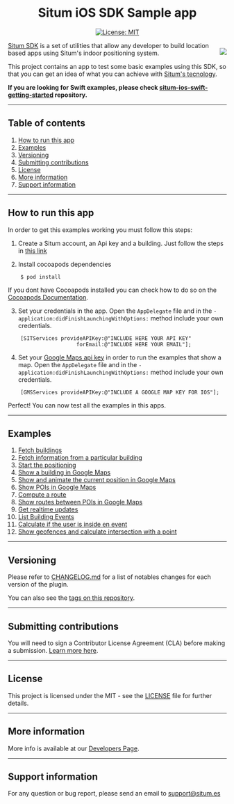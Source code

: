 <div style="text-align:center">

# Situm iOS SDK Sample app
[![License: MIT](https://img.shields.io/badge/License-MIT-blue.svg)](https://opensource.org/licenses/MIT)

</div>
<div style="float:right; margin-left: 1rem;">

[![](https://situm.com/wp-content/themes/situm/img/logo-situm.svg)](https://www.situm.es)
</div>

[Situm SDK](https://situm.com/docs/01-introduction/) is a set of utilities that allow any developer to build location based apps using Situm's indoor positioning system. 

This project contains an app to test some basic examples using this SDK, so that you can get an idea of what you can achieve with [Situm's tecnology](https://situm.com/en/).

**If you are looking for Swift examples, please check [situm-ios-swift-getting-started](https://github.com/situmtech/situm-ios-swift-getting-started) repository.**

---
## Table of contents
1. [How to run this app](#how-to-run-this-app)
2. [Examples](#examples)
2. [Versioning](#versioning)
3. [Submitting contributions](#submitting-contributions)
4. [License](#license)
5. [More information](#more-information)
6. [Support information](#support-information)

---
## How to run this app

In order to get this examples working you must follow this steps:

1. Create a Situm account, an Api key and a building. Just follow the steps in [this link](https://situm.com/docs/01-introduction/#3-toc-title)

2. Install cocoapods dependencies
```console
    $ pod install
```    

If you dont have Cocoapods installed you can check how to do so on the [Cocoapods Documentation](https://guides.cocoapods.org/using/getting-started.html#getting-started).

3. Set your credentials in the app. Open the `AppDelegate` file and in the  `-application:didFinishLaunchingWithOptions:` method include your own credentials.

```objc
    [SITServices provideAPIKey:@"INCLUDE HERE YOUR API KEY"
                      forEmail:@"INCLUDE HERE YOUR EMAIL"];
```


4. Set your [Google Maps api key](https://developers.google.com/maps/documentation/ios-sdk/get-api-key) in order to run the examples that show a map. Open the `AppDelegate` file and in the  `-application:didFinishLaunchingWithOptions:` method include your own credentials.

```objc
    [GMSServices provideAPIKey:@"INCLUDE A GOOGLE MAP KEY FOR IOS"];
```        


Perfect! You can now test all the examples in this apps.


---
## Examples

1. [Fetch buildings](#fetchBuildings)
2. [Fetch information from a particular building](#fetchBuildingInfo)
3. [Start the positioning](#positioning)
4. [Show a building in Google Maps](#drawbuilding)
5. [Show and animate the current position in Google Maps](#drawposition)
6. [Show POIs in Google Maps](#drawpois)
7. [Compute a route](#directions)
8. [Show routes between POIs in Google Maps](#drawroute)
9. [Get realtime updates](#realtime)
10. [List Building Events](#buildingevents)
11. [Calculate if the user is inside en event](#positionevents)
12. [Show geofences and calculate intersection with a point](#geofencing)

---
## Versioning

Please refer to [CHANGELOG.md](./CHANGELOG.md) for a list of notables changes for each version of the plugin.

You can also see the [tags on this repository](https://github.com/situmtech/situm-android-getting-started/tags).

---

## Submitting contributions

You will need to sign a Contributor License Agreement (CLA) before making a submission. [Learn more here](https://situm.com/contributions/). 

---
## License
This project is licensed under the MIT - see the [LICENSE](./LICENSE) file for further details.

---

## More information

More info is available at our [Developers Page](https://situm.com/docs/01-introduction/).

---

## Support information

For any question or bug report, please send an email to [support@situm.es](mailto:support@situm.es)
